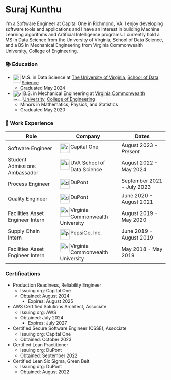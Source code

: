 # Suraj Kunthu

I'm a Software Engineer at Capital One in Richmond, VA. I enjoy developing software tools and applications and I have an interest in building Machine Learning algorithms and Artificial Intelligence programs. I currently hold a MS in Data Science from the University of Virginia, School of Data Science, and a BS in Mechanical Engineering from Virginia Commonwealth University, College of Engineering.

### :books: Education
 - <img align="left" alt="uva" width="25px" src="https://upload.wikimedia.org/wikipedia/commons/d/d5/University_of_Virginia_School_of_Data_Science_logo.svg" />M.S. in Data Science at [The University of Virginia](https://www.virginia.edu/), [School of Data Science](https://datascience.virginia.edu/)
   - Graduated May 2024
 - <img align="left" alt="vcu" width="30px" src="https://upload.wikimedia.org/wikipedia/commons/8/8c/VCU_typeface.svg" />B.S. in Mechanical Engineering at [Virginia Commonwealth University](https://www.vcu.edu/), [College of Engineering](https://egr.vcu.edu/departments/mechanical/)
    - Minors in Mathematics, Physics, and Statistics
    - Graduated May 2020
    
### :briefcase: Work Experience
| Role | Company | Dates |
| --- | --- | --- |
| Software Engineer | <img align="left" alt="capitalOne" width="30px" src="https://upload.wikimedia.org/wikipedia/commons/thumb/9/98/Capital_One_logo.svg/640px-Capital_One_logo.svg.png"/> Capital One | August 2023 - _Present_ |
| Student Admissions Ambassador | <img align="left" alt="uva" width="30px" src="https://upload.wikimedia.org/wikipedia/commons/d/d5/University_of_Virginia_School_of_Data_Science_logo.svg" />UVA School of Data Science | August 2022 - May 2024 |
| Process Engineer | <img align="left" alt="dupont" width="30px" src="https://upload.wikimedia.org/wikipedia/commons/e/e5/DuPont_de_Nemours_logo.svg" />DuPont | September 2021 - July 2023 |
| Quality Engineer | <img align="left" alt="dupont" width="30px" src="https://upload.wikimedia.org/wikipedia/commons/e/e5/DuPont_de_Nemours_logo.svg" />DuPont | June 2020 - August 2021 |
| Facilities Asset Engineer Intern | <img align="left" alt="vcu" width="30px" src="https://upload.wikimedia.org/wikipedia/commons/8/8c/VCU_typeface.svg" />Virginia Commonwealth University | August 2019 - May 2020 |
| Supply Chain Intern | <img align="left" alt="pepsico" width="30px" src="https://upload.wikimedia.org/wikipedia/commons/b/bf/Pepsico_logo.svg" />PepsiCo, Inc. | June 2019 - August 2019 |
| Facilities Asset Engineer Intern | <img align="left" alt="vcu" width="30px" src="https://upload.wikimedia.org/wikipedia/commons/8/8c/VCU_typeface.svg" />Virginia Commonwealth University | May 2018 - May 2019 |

### Certifications
- Production Readiness, Reliability Engineer
  - Issuing org: Capital One
  - Obtained: August 2024
    - Expires: August 2025
- AWS Certified Solutions Architect, Associate
  - Issuing org: AWS
  - Obtained: July 2024
    - Expires: July 2027
- Certified Secure Software Engineer (CSSE), Associate
  - Issuing org: Capital One
  - Obtained: October 2023
- Certified Lean Practitioner
  - Issuing org: DuPont
  - Obtained: September 2022
- Certified Lean Six Sigma, Green Belt
  - Issuing org: DuPont
  - Obtained: August 2022